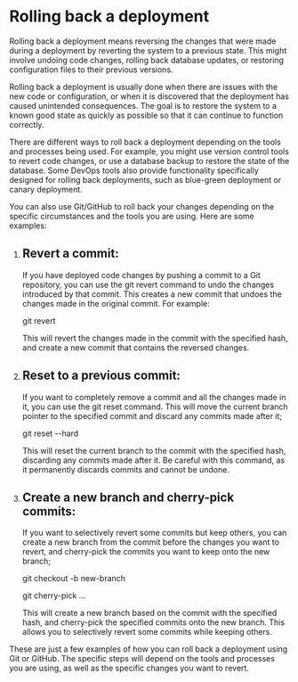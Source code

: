 # Rolling back a deployment

Rolling back a deployment means reversing the changes that were made during a deployment by reverting the system to a previous state. This might involve undoing code changes, rolling back database updates, or restoring configuration files to their previous versions.

Rolling back a deployment is usually done when there are issues with the new code or configuration, or when it is discovered that the deployment has caused unintended consequences. The goal is to restore the system to a known good state as quickly as possible so that it can continue to function correctly.

There are different ways to roll back a deployment depending on the tools and processes being used. For example, you might use version control tools to revert code changes, or use a database backup to restore the state of the database. Some DevOps tools also provide functionality specifically designed for rolling back deployments, such as blue-green deployment or canary deployment.

You can also use Git/GitHub to roll back your changes depending on the specific circumstances and the tools you are using. Here are some examples:

1. ## Revert a commit: 
    If you have deployed code changes by pushing a commit to a Git repository, you can use the git revert command to undo the changes introduced by that commit. This creates a new commit that undoes the changes made in the original commit. For example:
    
    git revert <commit-hash>

    This will revert the changes made in the commit with the specified hash, and create a new commit that contains the reversed changes.

2. ## Reset to a previous commit: 
    If you want to completely remove a commit and all the changes made in it, you can use the git reset command. This will move the current branch pointer to the specified commit and discard any commits made after it;

    git reset --hard <commit-hash>

    This will reset the current branch to the commit with the specified hash, discarding any commits made after it. Be careful with this command, as it permanently         discards commits and cannot be undone.

3. ## Create a new branch and cherry-pick commits: 
    If you want to selectively revert some commits but keep others, you can create a new branch from the commit before the changes you want to revert, and cherry-pick the commits you want to keep onto the new branch;

    git checkout -b new-branch <commit-hash>
    
    git cherry-pick <commit-1-hash> <commit-2-hash> ...

   This will create a new branch based on the commit with the specified hash, and cherry-pick the specified commits onto the new branch. This allows you to                selectively    revert some commits while keeping others.

These are just a few examples of how you can roll back a deployment using Git or GitHub. The specific steps will depend on the tools and processes you are using, as well as the specific changes you want to revert.
